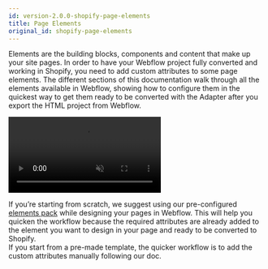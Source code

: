 ```yaml
---
id: version-2.0.0-shopify-page-elements
title: Page Elements
original_id: shopify-page-elements
---
```


Elements are the building blocks, components and content that make up your site pages. In order to have your Webflow project fully converted and working in Shopify, you need to add custom attributes to some page elements. 
The different sections of this documentation walk through all the elements available in Webflow, showing how to configure them in the quickest way to get them ready to be converted with the Adapter after you export the HTML project from Webflow.

<video autoplay muted playsinline="true" loop>
<source src="/assets/custom-attribute.webm">
</video>

If you’re starting from scratch, we suggest using our pre-configured [elements pack](https://preview.webflow.com/preview/webflow-to-shopify-elements?utm_medium=preview_link&utm_source=designer&utm_content=webflow-to-shopify-elements&preview=71280fc62c37d44b2222bbe7b9a3e953&mode=preview) while designing your pages in Webflow. This will help you quicken the workflow because the required attributes are already added to the element you want to design in your page and ready to be converted to Shopify.  
If you start from a pre-made template, the quicker workflow is to add the custom attributes manually following our doc. 
